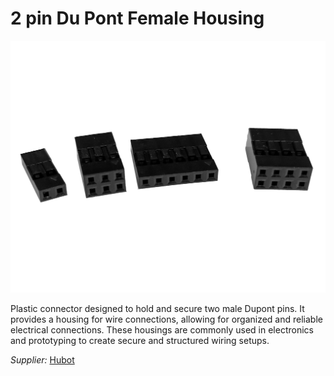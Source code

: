 # 2 pin Du Pont Female Housing


![](../../images/dupont-housing.jpg)



Plastic connector designed to hold and secure two male Dupont pins.
It provides a housing for wire connections, allowing for organized and reliable electrical connections.
These housings are commonly used in electronics and prototyping to create secure and structured wiring setups.

_Supplier:_ [Hubot](https://hubot.cl/producto/kit-620-conectores-dupont-254-mm-m-h-sku-425f1/)